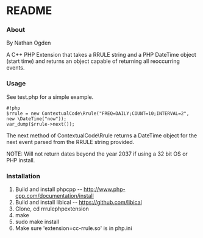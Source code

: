 # README #

### About ###

By Nathan Ogden

A C++ PHP Extension that takes a RRULE string and a PHP DateTime object (start time) and returns an object capable of returning all reoccurring events.

### Usage ###

See test.php for a simple example.

```
#!php
$rrule = new ContextualCode\Rrule("FREQ=DAILY;COUNT=10;INTERVAL=2", new \DateTime("now"));
var_dump($rrule->next());

```

The next method of ContextualCode\Rrule returns a DateTime object for the next event parsed from the RRULE string provided.

NOTE: Will not return dates beyond the year 2037 if using a 32 bit OS or PHP install.

### Installation ###

1. Build and install phpcpp -- http://www.php-cpp.com/documentation/install
2. Build and install libical -- https://github.com/libical
3. Clone, cd rrrulephpextension
4. make
5. sudo make install
6. Make sure 'extension=cc-rrule.so' is in php.ini
